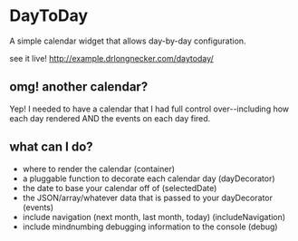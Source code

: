 DayToDay
==

A simple calendar widget that allows day-by-day configuration.

see it live! http://example.drlongnecker.com/daytoday/

omg! another calendar?
--

Yep! I needed to have a calendar that I had full control over--including how each day rendered AND the events on each day fired.

what can I do?
--

- where to render the calendar (container)
- a pluggable function to decorate each calendar day (dayDecorator)
- the date to base your calendar off of (selectedDate)
- the JSON/array/whatever data that is passed to your dayDecorator (events)
- include navigation (next month, last month, today)  (includeNavigation)
- include mindnumbing debugging information to the console (debug)